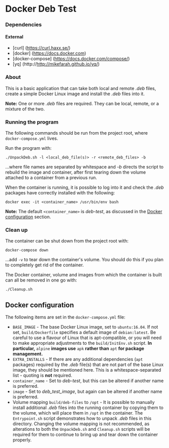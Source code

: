 # Docker Deb Test

### Dependencies
#### External
* [curl] (https://curl.haxx.se/)
* [docker] (https://docs.docker.com)
* [docker-compose] (https://docs.docker.com/compose/)
* [yq] (http://http://mikefarah.github.io/yq/)

### About
This is a basic application that can take both local and remote *.deb* files,
create a simple Docker Linux image and install the *.deb* files into it.

**Note:**  One or more *.deb* files are required.  They can be local, remote, or
a mixture of the two.

### Running the program
The following commands should be run from the project root, where
`docker-compose.yml` lives.

Run the program with:

```
./UnpackDeb.sh -l <local_deb_file(s)> -r <remote_deb_files> -b
```

...where file names are separated by whitespace and *-b* directs the script to
rebuild the image and container, after first tearing down the volume attached to
a container from a previous run.

When the container is running, it is possible to log into it and check the
*.deb* packages have correctly installed with the following:

```
docker exec -it <container_name> /usr/bin/env bash
```

**Note:**  The default `<container_name>` is *deb-test*, as discussed in the
[Docker configuration](#docker-configuration) section.

### Clean up
The container can be shut down from the project root with:

```
docker-compose down
```

...add `-v` to tear down the container's volume.  You should do this if you plan
to completely get rid of the container.

The Docker container, volume and images from which the container is built can
all be removed in one go with:

```
./Cleanup.sh
```

## Docker configuration
The following items are set in the `docker-compose.yml` file:

* `BASE_IMAGE` - The base Docker Linux image, set to `ubuntu:16.04`.
  If not set, `build/Dockerfile` specifies a default image of `debian:latest`.
  Be careful to use a flavour of Linux that is apt-compatible, or you will need
  to make appropriate adjustments to the `build/InitEnv.sh` script.  **In
  particular,** `alpine` **images use** `apk` **rather than** `apt` **for
  package management.**
* `EXTRA_INSTALLS` - If there are any additional dependencies (`apt` packages)
  required by the *.deb* file(s) that are not part of the base Linux image,
  they should be mentioned here.  This is a whitespace-separated list - quoting
  is **not** required.
* `container_name` - Set to *deb-test*, but this can be altered if another name
  is preferred.
* `image` - Set to *deb_test_image*, but again can be altered if another name is
  preferred.
* Volume mapping `build/deb-files` to `/opt` - It is possible to manually
  install additional *.deb* files into the running container by copying them to
  the volume, which will place them in `/opt` in the container.  The
  `Entrypoint.sh` script demonstrates how to unpack *.deb* files in this
  directory.  Changing the volume mapping is not recommended, as alterations to
  both the `UnpackDeb.sh` and `Cleanup.sh` scripts will be required for them to
  continue to bring up and tear down the container properly.
